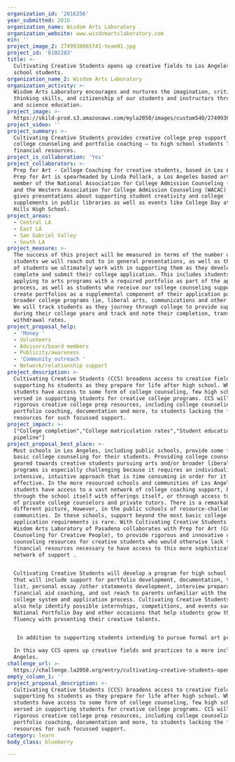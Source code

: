 ```yaml
---
organization_id: '2016256'
year_submitted: 2016
organization_name: Wisdom Arts Laboratory
organization_website: www.wisdomartslaboratory.com
ein: ''
project_image_2: 2749938065741-team91.jpg
project_id: '6102283'
title: >-
  Cultivating Creative Students opens up creative fields to Los Angeles high
  school students.
organization_name_2: Wisdom Arts Laboratory
organization_activity: >-
  Wisdom Arts Laboratory encourages and nurtures the imagination, critical
  thinking skills, and citizenship of our students and instructors through art
  and science education.
project_image: >-
  https://skild-prod.s3.amazonaws.com/myla2050/images/custom540/2749938065741-team91.jpg
project_video: ''
project_summary: >-
  Cultivating Creative Students provides creative college prep support — 
  college counseling and portfolio coaching — to high school students lacking
  financial resources.
project_is_collaboration: 'Yes'
project_collaborators: >-
  Prep for Art - College Coaching for creative students, based in Los Angeles.
  Prep for Art is spearheaded by Linda Pollack, a Los Angeles based artist and
  member of the National Association for College Admission Counseling (NACAC)
  and the Western Association for College Admission Counseling (WACAC). Linda
  gives presentations about supporting student creativity and college
  supplements in public libraries as well as events like College Day at Beverly
  Hills High School.
project_areas:
  - Central LA
  - East LA
  - San Gabriel Valley
  - South LA
project_measure: >-
  The success of this project will be measured in terms of the number of 
  students we will reach out to in general presentations, as well as the number
  of students we ultimately work with in supporting them as they develop,
  complete and submit their college application. This includes students who are
  applying to arts programs with a required portfolio as part of the application
  process, as well as students who receive our college counseling support and
  create portfolios as a supplemental component of their application package to
  broader college programs (ie, liberal arts, communications and other majors).
  We will track students as they journey through college to provide support
  during their college years and track and note their completion, transfer and
  withdrawal rates.
project_proposal_help:
  - 'Money '
  - Volunteers
  - Advisors/board members
  - Publicity/awareness
  - 'Community outreach '
  - Network/relationship support
project_description: >-
  Cultivating Creative Students (CCS) broadens access to creative fields by
  supporting hs students as they prepare for life after high school. While most
  students have access to some form of college counseling, few high schools are
  versed in supporting students for creative college programs. CCS will provide
  rigorous creative college prep resources, including college counseling,
  portfolio coaching, documentation and more, to students lacking the financial
  resources for such focussed support.
project_impact: >-
  ["College completion","College matriculation rates","Student education
  pipeline"]
project_proposal_best_place: >-
  Most schools in Los Angeles, including public schools, provide some form of
  basic college counseling for their students. Providing college counseling
  geared towards creative students pursuing arts and/or broader liberal arts
  programs is especially challenging because it requires an individualized,
  intensive, intuitive approach that is time consuming in order for it to be
  effective. In the more resourced schools and communities of Los Angeles, many
  students have access to a vast network of college coaching support, be it
  through the school itself with offerings itself, or through access to a number
  of private college counselors and private tutors. There is a remarkably
  different picture, However, in the public schools of resource-challenged
  communities. In these schools, support beyond the most basic college
  application requirements is rare. With Cultivating Creative Students (CCS),
  Wisdom Arts Laboratory of Pasadena collaborates with Prep for Art (College
  Counseling for Creative People), to provide rigorous and innovative college
  counseling resources for creative students who would otherwise lack the
  financial resources necessary to have access to this more sophisticated
  network of support .


  Cultivating Creative Students will develop a program for high school students
  that will include support for portfolio development, documentation, the school
  list, personal essay /other statements development, interview preparation,
  financial aid coaching, and out reach to parents unfamiliar with the US
  college system and application process. Cultivating Creative Students could
  also help identify possible internships, competitions, and events such as
  National Portfolio Day and other occasions that help students grow their
  fluency with presenting their creative talents.


   In addition to supporting students intending to pursue formal art programs, Cultivating Creative Students will also support students who want to pursue broader liberal arts programs, through developing a supplemental portfolio that can showcase and platform endeavors in broader cultural production, such as students who are involved in advocacy work, newspaper work, self initiated projects, students who have created an innovation on solving a problem. There is no limit to where creativity is found!

  In this way CCS opens up creative fields and practices to a more inclusive Los
  Angeles.
challenge_url: >-
  https://challenge.la2050.org/entry/cultivating-creative-students-opens-up-creative-fields-to-los-angeles-high-school-students
empty_column_1: ''
project_proposal_description: >-
  Cultivating Creative Students (CCS) broadens access to creative fields by
  supporting hs students as they prepare for life after high school. While most
  students have access to some form of college counseling, few high schools are
  versed in supporting students for creative college programs. CCS will provide
  rigorous creative college prep resources, including college counseling,
  portfolio coaching, documentation and more, to students lacking the financial
  resources for such focussed support.
category: learn
body_class: blueberry

---
```

